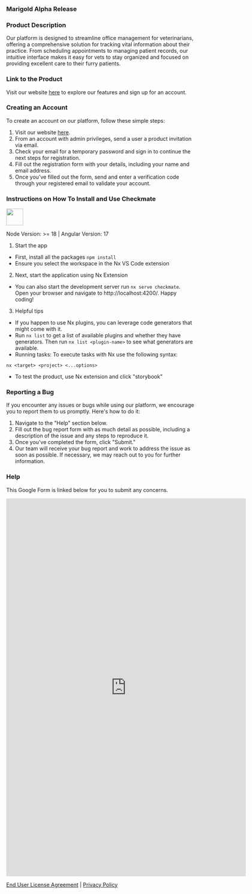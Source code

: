 ### Marigold Alpha Release

### Product Description
Our platform is designed to streamline office management for veterinarians, offering a comprehensive solution for tracking vital information about their practice. From scheduling appointments to managing patient records, our intuitive interface makes it easy for vets to stay organized and focused on providing excellent care to their furry patients.

### Link to the Product
Visit our website [here](http://angular-checkmate.s3-website-us-west-2.amazonaws.com/dashboard) to explore our features and sign up for an account.

### Creating an Account
To create an account on our platform, follow these simple steps:
1. Visit our website [here](http://angular-checkmate.s3-website-us-west-2.amazonaws.com/sign-in).
2. From an account with admin privileges, send a user a product invitation via email.
3. Check your email for a temporary password and sign in to continue the next steps for registration.
4. Fill out the registration form with your details, including your name and email address.
5. Once you’ve filled out the form, send and enter a verification code through your registered email to validate your account.

### Instructions on How To Install and Use Checkmate

<a alt="Nx logo" href="https://nx.dev" target="_blank" rel="noreferrer"><img src="https://raw.githubusercontent.com/nrwl/nx/master/images/nx-logo.png" width="45"></a>

Node Version: >= 18 | Angular Version: 17

1. Start the app
- First, install all the packages `npm install`
- Ensure you select the workspace in the Nx VS Code extension

2. Next, start the application using Nx Extension 
- You can also start the development server run `nx serve checkmate`. Open your browser and navigate to http://localhost:4200/. Happy coding!
  
3. Helpful tips
- If you happen to use Nx plugins, you can leverage code generators that might come with it.
- Run `nx list` to get a list of available plugins and whether they have generators. Then run `nx list <plugin-name>` to see what generators are available.
- Running tasks: To execute tasks with Nx use the following syntax:
```
nx <target> <project> <...options>
```
- To test the product, use Nx extension and click "storybook"


### Reporting a Bug
If you encounter any issues or bugs while using our platform, we encourage you to report them to us promptly. Here's how to do it:
1. Navigate to the "Help" section below.
2. Fill out the bug report form with as much detail as possible, including a description of the issue and any steps to reproduce it.
3. Once you've completed the form, click "Submit."
4. Our team will receive your bug report and work to address the issue as soon as possible. If necessary, we may reach out to you for further information.

### Help
This Google Form is linked below for you to submit any concerns.
<div class="aside">
<iframe src="https://docs.google.com/forms/d/e/1FAIpQLSfFfVtO8I1TJu0VtmPwPPiyfKnrWO3HXLCral8_0nJDFtEd4Q/viewform?embedded=true" width="640" height="1009" frameborder="0" marginheight="0" marginwidth="0">Loading…</iframe>
</div>



[End User License Agreement](eula.md) | 
[Privacy Policy](privacy.md)



